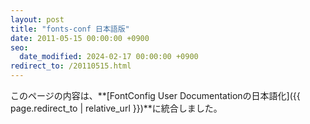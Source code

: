 ```yaml
---
layout: post
title: "fonts-conf 日本語版"
date: 2011-05-15 00:00:00 +0900
seo:
  date_modified: 2024-02-17 00:00:00 +0900
redirect_to: /20110515.html
---
```


このページの内容は、**[FontConfig User Documentationの日本語化]({{ page.redirect_to | relative_url }})**に統合しました。

